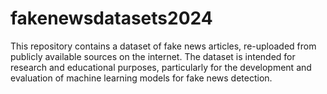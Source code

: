 # fakenewsdatasets2024
This repository contains a dataset of fake news articles, re-uploaded from publicly available sources on the internet. The dataset is intended for research and educational purposes, particularly for the development and evaluation of machine learning models for fake news detection.
